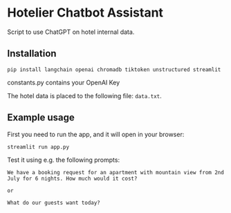 # Hotelier Chatbot Assistant

Script to use ChatGPT on hotel internal data.

## Installation

```
pip install langchain openai chromadb tiktoken unstructured streamlit
```
constants.py contains your OpenAI Key

The hotel data is placed to the following file: `data.txt`.

## Example usage
First you need to run the app, and it will open in your browser:
```
streamlit run app.py
```
Test it using e.g. the following prompts:
```
We have a booking request for an apartment with mountain view from 2nd July for 6 nights. How much would it cost?

or

What do our guests want today?
```

